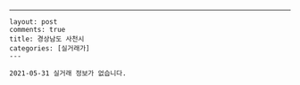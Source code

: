 ---
    layout: post
    comments: true
    title: 경상남도 사천시
    categories: [실거래가]
    ---

    2021-05-31 실거래 정보가 없습니다.

    